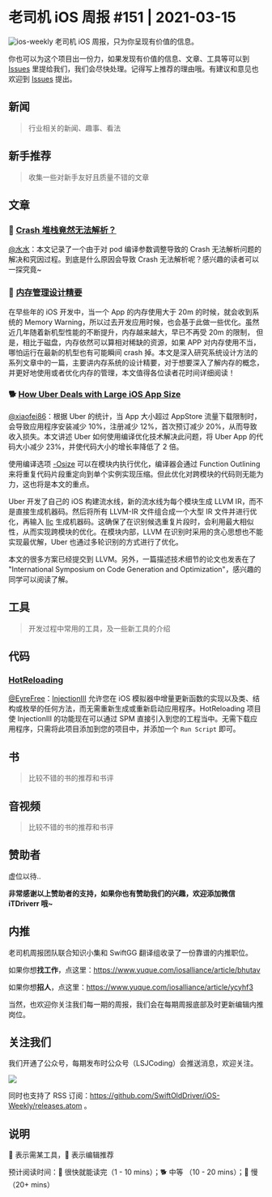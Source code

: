 # 老司机 iOS 周报 #151 | 2021-03-15

![ios-weekly](https://github.com/SwiftOldDriver/iOS-Weekly/blob/master/assets/ios-weekly.png?raw=true)
老司机 iOS 周报，只为你呈现有价值的信息。

你也可以为这个项目出一份力，如果发现有价值的信息、文章、工具等可以到 [Issues](https://github.com/SwiftOldDriver/iOS-Weekly/issues) 里提给我们，我们会尽快处理。记得写上推荐的理由哦。有建议和意见也欢迎到 [Issues](https://github.com/SwiftOldDriver/iOS-Weekly/issues) 提出。

## 新闻

> 行业相关的新闻、趣事、看法

## 新手推荐

> 收集一些对新手友好且质量不错的文章

## 文章

### 🐎 [Crash 堆栈竟然无法解析？](https://mp.weixin.qq.com/s/tOdu6GJW-jdWcce1xYgcww)
[@水水](https://www.xuyanlan.com)：本文记录了一个由于对 pod 编译参数调整导致的 Crash 无法解析问题的解决和究因过程。到底是什么原因会导致 Crash 无法解析呢？感兴趣的读者可以一探究竟~

### 🐢 [内存管理设计精要](https://draveness.me//system-design-memory-management)
在早些年的 iOS 开发中，当一个 App 的内存使用大于 20m 的时候，就会收到系统的 Memory Warning，所以过去开发应用时候，也会基于此做一些优化。虽然近几年随着新机型性能的不断提升，内存越来越大，早已不再受 20m 的限制， 但是，相比于磁盘，内存依然可以算相对稀缺的资源，如果 APP 对内存使用不当，哪怕运行在最新的机型也有可能瞬间 crash 掉。本文是深入研究系统设计方法的系列文章中的一篇，主要讲内存系统的设计精要，对于想要深入了解内存的概念，并更好地使用或者优化内存的管理，本文值得各位读者花时间详细阅读！

### 🐕 [How Uber Deals with Large iOS App Size](https://eng.uber.com/how-uber-deals-with-large-ios-app-size/)

[@xiaofei86](https://weibo.com/xuyafei86)：根据 Uber 的统计，当 App 大小超过 AppStore 流量下载限制时，会导致应用程序安装减少 10%，注册减少 12%，首次预订减少 20%，从而导致收入损失。本文讲述 Uber 如何使用编译优化技术解决此问题，将 Uber App 的代码大小减少 23%，并使代码大小的增长率降低了 2 倍。

使用编译选项 [-Osize](https://swift.org/blog/osize/) 可以在模块内执行优化，编译器会通过 Function Outlining 来将重复代码片段重定向到单个实例实现压缩。但此优化对跨模块的代码则无能为力，这也将是本文的重点。

Uber 开发了自己的 iOS 构建流水线，新的流水线为每个模块生成 LLVM IR，而不是直接生成机器码。然后将所有 LLVM-IR 文件组合成一个大型 IR 文件并进行优化，再输入 [llc](https://llvm.org/docs/CommandGuide/llc.html) 生成机器码。这确保了在识别候选重复片段时，会利用最大相似性，从而实现跨模块的优化。在模块内部，LLVM 在识别时采用的贪心思想也不能实现最优解，Uber 也通过多轮识别的方式进行了优化。

本文的很多方案已经提交到 LLVM。另外，一篇描述技术细节的论文也发表在了 "International Symposium on Code Generation and Optimization"，感兴趣的同学可以阅读了解。

## 工具

> 开发过程中常用的工具，及一些新工具的介绍

## 代码

### [HotReloading](https://github.com/johnno1962/HotReloading)

[@EyreFree](https://github.com/EyreFree)：[InjectionIII](https://github.com/johnno1962/InjectionIII) 允许您在 iOS 模拟器中增量更新函数的实现以及类、结构或枚举的任何方法，而无需重新生成或重新启动应用程序。HotReloading 项目使 InjectionIII 的功能现在可以通过 SPM 直接引入到您的工程当中。无需下载应用程序，只需将此项目添加到您的项目中，并添加一个 `Run Script` 即可。

## 书

> 比较不错的书的推荐和书评

## 音视频

> 比较不错的书的推荐和书评

## 赞助者

虚位以待..

**非常感谢以上赞助者的支持，如果你也有赞助我们的兴趣，欢迎添加微信 iTDriverr 哦~**

## 内推

老司机周报团队联合知识小集和 SwiftGG 翻译组收录了一份靠谱的内推职位。

如果你想**找工作**，点这里：https://www.yuque.com/iosalliance/article/bhutav

如果你想**招人**，点这里：https://www.yuque.com/iosalliance/article/ycyhf3

当然，也欢迎你关注我们每一期的周报，我们会在每期周报底部及时更新编辑内推岗位。

## 关注我们

我们开通了公众号，每期发布时公众号（LSJCoding）会推送消息，欢迎关注。

![](https://github.com/SwiftOldDriver/iOS-Weekly/blob/master/assets/qrcode_for_wechat.jpg?raw=true)

同时也支持了 RSS 订阅：https://github.com/SwiftOldDriver/iOS-Weekly/releases.atom 。

## 说明

🚧 表示需某工具，🌟 表示编辑推荐

预计阅读时间：🐎 很快就能读完（1 - 10 mins）；🐕 中等 （10 - 20 mins）；🐢 慢（20+ mins）

